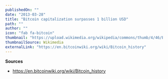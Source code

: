 ```yaml
---
publishedOn: ""
date: "2013-03-28"
title: "Bitcoin capitalization surpasses 1 billion USD"
path: ""
author: ""
icon: "fab fa-bitcoin"
thumbnail: "https://upload.wikimedia.org/wikipedia/commons/thumb/4/46/Bitcoin.svg/240px-Bitcoin.svg.png"
thumbnailSource: Wikimedia
externalLink: "https://en.bitcoinwiki.org/wiki/Bitcoin_history"
---
```


**Sources**
- https://en.bitcoinwiki.org/wiki/Bitcoin_history